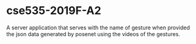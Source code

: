 # cse535-2019F-A2
A server application that serves with the name of gesture when provided the json data generated by posenet using the videos of the gestures.
